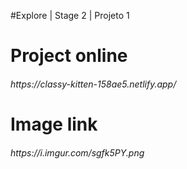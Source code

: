 #Explore | Stage 2 | Projeto 1
<div><h1>Project online</h1>
<h6>https://classy-kitten-158ae5.netlify.app/</h6>
</div>
<div><h1>Image link</h1>
<h6>https://i.imgur.com/sgfk5PY.png</h6>
<div>
